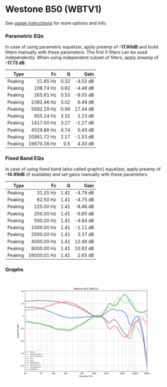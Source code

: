 # Westone B50 (WBTV1)
See [usage instructions](https://github.com/jaakkopasanen/AutoEq#usage) for more options and info.

### Parametric EQs
In case of using parametric equalizer, apply preamp of **-17.80dB** and build filters manually
with these parameters. The first 5 filters can be used independently.
When using independent subset of filters, apply preamp of **-17.73 dB**.

| Type    | Fc          |    Q | Gain     |
|--------:|------------:|-----:|---------:|
| Peaking | 21.65 Hz    | 0.32 | -4.02 dB |
| Peaking | 108.74 Hz   | 0.62 | -4.48 dB |
| Peaking | 265.61 Hz   | 0.53 | -9.05 dB |
| Peaking | 2382.46 Hz  | 3.02 | 6.49 dB  |
| Peaking | 5682.29 Hz  | 0.96 | 17.44 dB |
| Peaking | 955.14 Hz   | 3.31 | 1.23 dB  |
| Peaking | 1417.00 Hz  | 3.27 | -1.27 dB |
| Peaking | 4529.88 Hz  | 4.74 | 0.43 dB  |
| Peaking | 10961.72 Hz | 2.17 | -1.53 dB |
| Peaking | 19670.38 Hz | 0.5  | 4.30 dB  |

### Fixed Band EQs
In case of using fixed band (also called graphic) equalizer, apply preamp of **-14.99dB**
(if available) and set gains manually with these parameters.

| Type    | Fc          |    Q | Gain     |
|--------:|------------:|-----:|---------:|
| Peaking | 31.25 Hz    | 1.41 | -4.79 dB |
| Peaking | 62.50 Hz    | 1.41 | -4.75 dB |
| Peaking | 125.00 Hz   | 1.41 | -8.46 dB |
| Peaking | 250.00 Hz   | 1.41 | -9.65 dB |
| Peaking | 500.00 Hz   | 1.41 | -4.84 dB |
| Peaking | 1000.00 Hz  | 1.41 | -1.11 dB |
| Peaking | 2000.00 Hz  | 1.41 | 3.37 dB  |
| Peaking | 4000.00 Hz  | 1.41 | 12.46 dB |
| Peaking | 8000.00 Hz  | 1.41 | 10.92 dB |
| Peaking | 16000.01 Hz | 1.41 | 2.65 dB  |

### Graphs
![](./Westone%20B50%20(WBTV1).png)